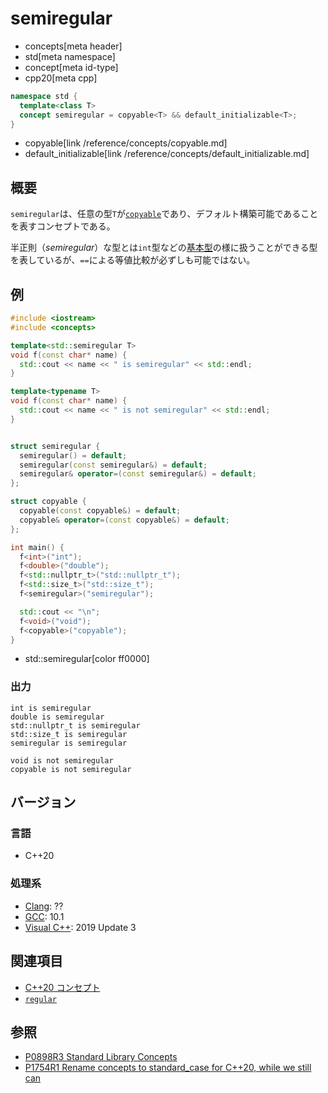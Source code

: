 # semiregular
* concepts[meta header]
* std[meta namespace]
* concept[meta id-type]
* cpp20[meta cpp]

```cpp
namespace std {
  template<class T>
  concept semiregular = copyable<T> && default_initializable<T>;
}
```
* copyable[link /reference/concepts/copyable.md]
* default_initializable[link /reference/concepts/default_initializable.md]

## 概要

`semiregular`は、任意の型`T`が[`copyable`](./copyable.md)であり、デフォルト構築可能であることを表すコンセプトである。

半正則（*semiregular*）な型とは`int`型などの[基本型](/reference/type_traits/is_fundamental.md)の様に扱うことができる型を表しているが、`==`による等値比較が必ずしも可能ではない。

## 例
```cpp example
#include <iostream>
#include <concepts>

template<std::semiregular T>
void f(const char* name) {
  std::cout << name << " is semiregular" << std::endl;
}

template<typename T>
void f(const char* name) {
  std::cout << name << " is not semiregular" << std::endl;
}


struct semiregular {
  semiregular() = default;
  semiregular(const semiregular&) = default;
  semiregular& operator=(const semiregular&) = default;
};

struct copyable {
  copyable(const copyable&) = default;
  copyable& operator=(const copyable&) = default;
};

int main() {
  f<int>("int");
  f<double>("double");
  f<std::nullptr_t>("std::nullptr_t");
  f<std::size_t>("std::size_t");
  f<semiregular>("semiregular");

  std::cout << "\n";
  f<void>("void");
  f<copyable>("copyable");
}
```
* std::semiregular[color ff0000]

### 出力
```
int is semiregular
double is semiregular
std::nullptr_t is semiregular
std::size_t is semiregular
semiregular is semiregular

void is not semiregular
copyable is not semiregular
```

## バージョン
### 言語
- C++20

### 処理系
- [Clang](/implementation.md#clang): ??
- [GCC](/implementation.md#gcc): 10.1
- [Visual C++](/implementation.md#visual_cpp): 2019 Update 3

## 関連項目

- [C++20 コンセプト](/lang/cpp20/concepts.md)
- [`regular`](./regular.md)

## 参照

- [P0898R3 Standard Library Concepts](http://www.open-std.org/jtc1/sc22/wg21/docs/papers/2018/p0898r3.pdf)
- [P1754R1 Rename concepts to standard_case for C++20, while we still can](http://www.open-std.org/jtc1/sc22/wg21/docs/papers/2019/p1754r1.pdf)
